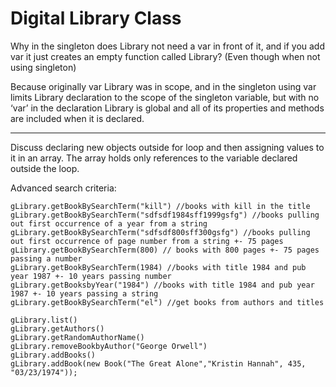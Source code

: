 # Digital Library Class

Why in the singleton does Library not need a var in front of it, and if you add var it just creates an empty function called Library?  (Even though when not using singleton)

Because originally var Library was in scope, and in the singleton using var limits Library declaration to the scope of the singleton variable, but with no ‘var’ in the declaration Library is global and all of its properties and methods are included when it is declared.



***********

Discuss declaring new objects outside for loop and then assigning values to it in an array.  The array holds only references to the variable declared outside the loop.

Advanced search criteria:

```
gLibrary.getBookBySearchTerm("kill") //books with kill in the title
gLibrary.getBookBySearchTerm("sdfsdf1984sff1999gsfg") //books pulling out first occurrence of a year from a string
gLibrary.getBookBySearchTerm("sdfsdf800sff300gsfg") //books pulling out first occurrence of page number from a string +- 75 pages
gLibrary.getBookBySearchTerm(800) // books with 800 pages +- 75 pages passing a number
gLibrary.getBookBySearchTerm(1984) //books with title 1984 and pub year 1987 +- 10 years passing number
gLibrary.getBooksbyYear("1984") //books with title 1984 and pub year 1987 +- 10 years passing a string
gLibrary.getBookBySearchTerm("el") //get books from authors and titles

gLibrary.list()
gLibrary.getAuthors()
gLibrary.getRandomAuthorName()
gLibrary.removeBookbyAuthor("George Orwell")
gLibrary.addBooks()
gLibrary.addBook(new Book("The Great Alone","Kristin Hannah", 435, "03/23/1974"));
```
